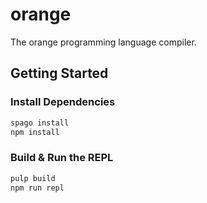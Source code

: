 # orange

The orange programming language compiler.

## Getting Started

### Install Dependencies

```bash
spago install
npm install
```

### Build & Run the REPL

```bash
pulp build
npm run repl
```
